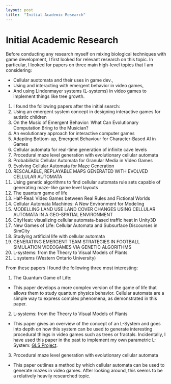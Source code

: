 ```yaml
---
layout: post
title:  "Initial Academic Research"
---
```


# Initial Academic Research

Before conducting any research myself on mixing biological techniques with game development, I first looked for relevant research on this topic. In particular, I looked for papers on three main high-level topics that I am considering: 
- Cellular auotomata and their uses in game dev., 
- Using and interacting with emergent behavior in video games, 
- And using Lindenmayer systems (L-systems) in video games to implement things like tree growth. 
1. I found the following papers after the initial search:
2. Using an emergent system concept in designing interactive games for autistic children
3. On the Music of Emergent Behavior: What Can Evolutionary Computation Bring to the Musician?
4. An evolutionary approach for interactive computer games
5. Adapting Bottom-up, Emergent Behaviour for Character-Based AI in Games
6. Cellular automata for real-time generation of infinite cave levels
7. Procedural maze level generation with evolutionary cellular automata
8. Probabilistic Cellular Automata for Granular Media in Video Games
9. Evolving Cellular Automata for Maze Generation
10. RESCALABLE, REPLAYABLE MAPS GENERATED WITH EVOLVED CELLULAR AUTOMATA
11. Using genetic algorithms to find cellular automata rule sets capable of generating maze-like game level layouts
12. The quantum game of life
13. Half-Real: Video Games between Real Rules and Fictional Worlds
14. Cellular Automata Machines: A New Environment for Modeling
15. MODELLING LAND USE LAND COVER CHANGES USING CELLULAR AUTOMATA IN A GEO-SPATIAL ENVIRONMENT
16. CityHeat: visualizing cellular automata-based traffic heat in Unity3D
17. New Games of Life: Cellular Automata and Subsurface Discourses in SimCity
18. Studying artificial life with cellular automata
19. GENERATING EMERGENT TEAM STRATEGIES IN FOOTBALL SIMULATION VIDEOGAMES VIA GENETIC ALGORITHMS 
20. L-systems: from the Theory to Visual Models of Plants
21. L systems (Western Ontario University)

From these papers I found the following three most interesting:
1. The Quantum Game of Life: 
- This paper develops a more complex version of the game of life that allows them to study quantum physics behavior. Cellular automata are a simple way to express complex phenomena, as demonstrated in this paper. 
2. L-systems: from the Theory to Visual Models of Plants
- This paper gives an overview of the concept of an L-System and goes into depth on how this system can be used to generate interesting procedural things in video games such as trees or fractals. Incidentally, I have used this paper in the past to implement my own parametric L-System: [GLS Project](https://github.com/meeree/GLS).
3. Procedural maze level generation with evolutionary cellular automata
- This paper outlines a method by which cellular automata can be used to generate mazes in video games. After looking around, this seems to be a relatively heavily researched topic. 
